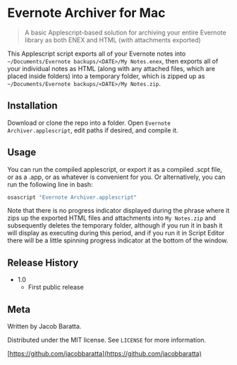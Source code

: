 # Evernote Archiver for Mac
>A basic Applescript-based solution for archiving your entire Evernote library as both ENEX and HTML (with attachments exported)

This Applescript script exports all of your Evernote notes into `~/Documents/Evernote backups/<DATE>/My Notes.enex`, then exports all of your individual notes as HTML (along with any attached files, which are placed inside folders) into a temporary folder, which is zipped up as `~/Documents/Evernote backups/<DATE>/My Notes.zip`.

## Installation

Download or clone the repo into a folder. Open `Evernote Archiver.applescript`, edit paths if desired, and compile it.

## Usage

You can run the compiled applescript, or export it as a compiled .scpt file, or as a .app, or as whatever is convenient for you. Or alternatively, you can run the following line in bash:

```sh
osascript "Evernote Archiver.applescript"
```

Note that there is no progress indicator displayed during the phrase where it zips up the exported HTML files and attachments into `My Notes.zip` and subsequently deletes the temporary folder, although if you run it in bash it will display as executing during this period, and if you run it in Script Editor there will be a little spinning progress indicator at the bottom of the window.


## Release History

* 1.0
    * First public release

## Meta

Written by Jacob Baratta.

Distributed under the MIT license. See ``LICENSE`` for more information.

[https://github.com/jacobbaratta](https://github.com/jacobbaratta)
